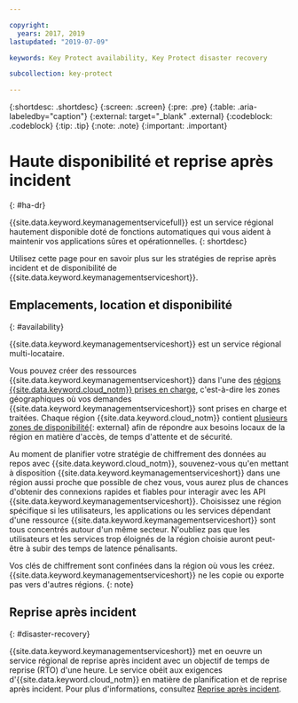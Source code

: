 ```yaml
---

copyright:
  years: 2017, 2019
lastupdated: "2019-07-09"

keywords: Key Protect availability, Key Protect disaster recovery

subcollection: key-protect

---
```


{:shortdesc: .shortdesc}
{:screen: .screen}
{:pre: .pre}
{:table: .aria-labeledby="caption"}
{:external: target="_blank" .external}
{:codeblock: .codeblock}
{:tip: .tip}
{:note: .note}
{:important: .important}

# Haute disponibilité et reprise après incident
{: #ha-dr}

{{site.data.keyword.keymanagementservicefull}} est un service régional hautement disponible doté de fonctions automatiques qui vous aident à maintenir vos applications sûres et opérationnelles.
{: shortdesc}

Utilisez cette page pour en savoir plus sur les stratégies de reprise après incident et de disponibilité de {{site.data.keyword.keymanagementserviceshort}}.

## Emplacements, location et disponibilité
{: #availability}

{{site.data.keyword.keymanagementserviceshort}} est un service régional multi-locataire. 

Vous pouvez créer des ressources {{site.data.keyword.keymanagementserviceshort}} dans l'une des [régions {{site.data.keyword.cloud_notm}} prises en charge](/docs/services/key-protect?topic=key-protect-regions#regions), c'est-à-dire les zones géographiques où vos demandes {{site.data.keyword.keymanagementserviceshort}} sont prises en charge et traitées. Chaque région {{site.data.keyword.cloud_notm}} contient [plusieurs zones de disponibilité](https://www.ibm.com/blogs/bluemix/2018/06/expansion-availability-zones-global-regions/){: external} afin de répondre aux besoins locaux de la région en matière d'accès, de temps d'attente et de sécurité. 

Au moment de planifier votre stratégie de chiffrement des données au repos avec {{site.data.keyword.cloud_notm}}, souvenez-vous qu'en mettant à disposition {{site.data.keyword.keymanagementserviceshort}} dans une région aussi proche que possible de chez vous, vous aurez plus de chances d'obtenir des connexions rapides et fiables pour interagir avec les API {{site.data.keyword.keymanagementserviceshort}}. Choisissez une région spécifique si les utilisateurs, les applications ou les services dépendant d'une ressource {{site.data.keyword.keymanagementserviceshort}} sont tous concentrés autour d'un même secteur. N'oubliez pas que les utilisateurs et les services trop éloignés de la région choisie auront peut-être à subir des temps de latence pénalisants. 

Vos clés de chiffrement sont confinées dans la région où vous les créez. {{site.data.keyword.keymanagementserviceshort}} ne les copie ou exporte pas vers d'autres régions.
{: note}

## Reprise après incident
{: #disaster-recovery}

{{site.data.keyword.keymanagementserviceshort}} met en oeuvre un service régional de reprise après incident avec un objectif de temps de reprise (RTO) d'une heure. Le service obéit aux exigences d'{{site.data.keyword.cloud_notm}} en matière de planification et de reprise après incident. Pour plus d'informations, consultez [Reprise après incident](/docs/overview?topic=overview-zero-downtime#disaster-recovery).


